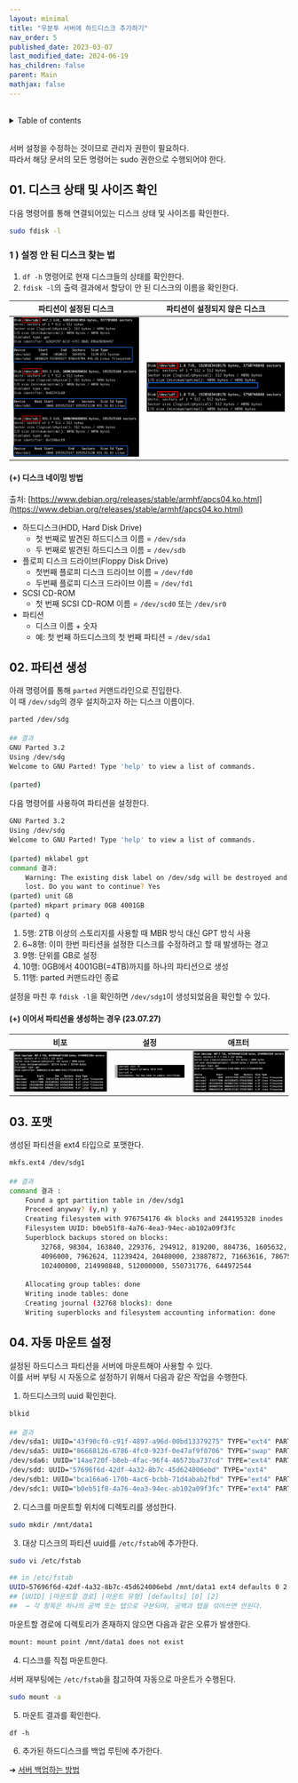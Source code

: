 ```yaml
---
layout: minimal
title: "우분투 서버에 하드디스크 추가하기"
nav_order: 5
published_date: 2023-03-07
last_modified_date: 2024-06-19
has_children: false
parent: Main
mathjax: false
---
```


<br/>
<details markdown="block">
  <summary>
    Table of contents
  </summary>
  {: .text-gamma }
- TOC
{:toc}
</details>
<br/>

서버 설정을 수정하는 것이므로 관리자 권한이 필요하다.  
따라서 해당 문서의 모든 명령어는 sudo 권한으로 수행되어야 한다.  

## 01. 디스크 상태 및 사이즈 확인

다음 명령어를 통해 연결되어있는 디스크 상태 및 사이즈를 확인한다.

```bash
sudo fdisk -l
```

### 1 ) 설정 안 된 디스크 찾는 법

1. `df -h` 명령어로 현재 디스크들의 상태를 확인한다.
2. `fdisk -l`의 출력 결과에서 할당이 안 된 디스크의 이름을 확인한다.

| 파티션이 설정된 디스크         | 파티션이 설정되지 않은 디스크     |
| ------------------------------ | --------------------------------- |
| ![](../../assets/parted_disk.png) | ![](../../assets/no_parted_disk.png) |
 
#### (+) 디스크 네이밍 방법

출처: [https://www.debian.org/releases/stable/armhf/apcs04.ko.html](https://www.debian.org/releases/stable/armhf/apcs04.ko.html)

- 하드디스크(HDD, Hard Disk Drive)
    - 첫 번째로 발견된 하드디스크 이름 = `/dev/sda`
    - 두 번째로 발견된 하드디스크 이름 = `/dev/sdb`
- 플로피 디스크 드라이브(Floppy Disk Drive)
    - 첫번째 플로피 디스크 드라이브 이름 = `/dev/fd0`
    - 두번째 플로피 디스크 드라이브 이름 = `/dev/fd1`
- SCSI CD-ROM
    - 첫 번째 SCSI CD-ROM 이름 = `/dev/scd0` 또는 `/dev/sr0`
- 파티션
    - 디스크 이름 + 숫자
    - 예: 첫 번째 하드디스크의 첫 번째 파티션 = `/dev/sda1`


## 02. 파티션 생성

아래 명령어를 통해 `parted` 커맨드라인으로 진입한다.  
이 때 `/dev/sdg`의 경우 설치하고자 하는 디스크 이름이다.  

```bash
parted /dev/sdg

## 결과
GNU Parted 3.2
Using /dev/sdg
Welcome to GNU Parted! Type 'help' to view a list of commands.

(parted)
```

다음 명령어를 사용하여 파티션을 설정한다.

```bash
GNU Parted 3.2
Using /dev/sdg
Welcome to GNU Parted! Type 'help' to view a list of commands.

(parted) mklabel gpt
command 결과:
    Warning: The existing disk label on /dev/sdg will be destroyed and all data on this disk will be
    lost. Do you want to continue? Yes
(parted) unit GB
(parted) mkpart primary 0GB 4001GB
(parted) q
```
1. 5행: 2TB 이상의 스토리지를 사용할 때 MBR 방식 대신 GPT 방식 사용
2. 6~8행: 이미 한번 파티션을 설정한 디스크를 수정하려고 할 때 발생하는 경고
3. 9행: 단위를 GB로 설정
4. 10행: 0GB에서 4001GB(=4TB)까지를 하나의 파티션으로 생성
5. 11행: parted 커맨드라인 종료

설정을 마친 후 `fdisk -l`을 확인하면 `/dev/sdg1`이 생성되었음을 확인할 수 있다.

#### (+) 이어서 파티션을 생성하는 경우 (23.07.27)

| 비포                                               | 설정                                               | 애프터                                             |
| -------------------------------------------------- | -------------------------------------------------- | -------------------------------------------------- |
| ![](../../assets/consecutively-additional-partitions-before.png) | ![](../../assets/consecutively-additional-partitions-setting.png) | ![](../../assets/consecutively-additional-partitions-after.png) |


## 03. 포맷

생성된 파티션을 ext4 타입으로 포맷한다.

```bash
mkfs.ext4 /dev/sdg1

## 결과
command 결과 : 
    Found a gpt partition table in /dev/sdg1 
    Proceed anyway? (y,n) y 
    Creating filesystem with 976754176 4k blocks and 244195328 inodes 
    Filesystem UUID: b0eb51f8-4a76-4ea3-94ec-ab102a09f3fc 
    Superblock backups stored on blocks: 
        32768, 98304, 163840, 229376, 294912, 819200, 884736, 1605632, 2654208, 
        4096000, 7962624, 11239424, 20480000, 23887872, 71663616, 78675968, 
        102400000, 214990848, 512000000, 550731776, 644972544 
        
    Allocating group tables: done 
    Writing inode tables: done 
    Creating journal (32768 blocks): done 
    Writing superblocks and filesystem accounting information: done
```

## 04. 자동 마운트 설정

설정된 하드디스크 파티션을 서버에 마운트해야 사용할 수 있다.  
이를 서버 부팅 시 자동으로 설정하기 위해서 다음과 같은 작업을 수행한다.  

1. 하드디스크의 uuid 확인한다.

```bash
blkid

## 결과
/dev/sda1: UUID="43f90cf0-c91f-4897-a96d-00bd13379275" TYPE="ext4" PARTUUID="20ae1135-01" 
/dev/sda5: UUID="86668126-6786-4fc0-923f-0e47af9f0706" TYPE="swap" PARTUUID="20ae1135-05" 
/dev/sda6: UUID="14ae720f-b8eb-4fac-96f4-46573ba737cd" TYPE="ext4" PARTUUID="20ae1135-06" 
/dev/sdd: UUID="57696f6d-42df-4a32-8b7c-45d624006ebd" TYPE="ext4" 
/dev/sdb1: UUID="bca166a6-170b-4ac6-bcbb-71d4abab2fbd" TYPE="ext4" PARTLABEL="primary" PARTUUID="cda9009a-2723-461b-9995-91cfcf372333" 
/dev/sdc1: UUID="b0eb51f8-4a76-4ea3-94ec-ab102a09f3fc" TYPE="ext4" PARTLABEL="primary" PARTUUID="c519b4f5-5a14-495f-8e62-cad8bed19472"
```

2. 디스크를 마운트할 위치에 디렉토리를 생성한다.

```bash
sudo mkdir /mnt/data1
```

3. 대상 디스크의 파티션 uuid를 `/etc/fstab`에 추가한다.

```bash
sudo vi /etc/fstab
```

```bash
## in /etc/fstab
UUID=57696f6d-42df-4a32-8b7c-45d624006ebd /mnt/data1 ext4 defaults 0 2
## [UUID] [마운트할 경로] [마운트 유형] [defaults] [0] [2] 
##  → 각 항목은 하나의 공백 또는 탭으로 구분되며, 공백과 탭을 섞어쓰면 안된다.
```

마운트할 경로에 디렉토리가 존재하지 않으면 다음과 같은 오류가 발생한다.  

```bash
mount: mount point /mnt/data1 does not exist
```

4. 디스크를 직접 마운트한다.

서버 재부팅에는 `/etc/fstab`을 참고하여 자동으로 마운트가 수행된다.

```bash
sudo mount -a
```

5. 마운트 결과를 확인한다.

```
df -h
```

6. 추가된 하드디스크를 백업 루틴에 추가한다.  

➔ [서버 백업하는 방법]()